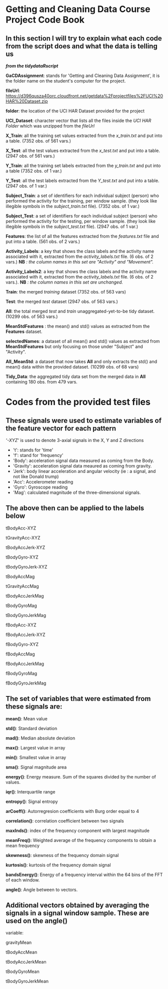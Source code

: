 # Getting and Cleaning Data Course Project Code Book

## In this section I will try to explain what each code from the script does and what the data is telling us

***from the tidydataRscript***

**GaCDAssignment**: stands for 'Getting and Cleaning Data Assignment', it is the folder name on the student's computer for the project.

**fileUrl**: https://d396qusza40orc.cloudfront.net/getdata%2Fprojectfiles%2FUCI%20HAR%20Dataset.zip

**folder**: the location of the UCI HAR Dataset provided for the project

**UCI_Dataset**: character vector that lists all the files inside the *UCI HAR Folder* which was unzipped from the *fileUrl*

**X_Train**: all the training set values extracted from the *x_train.txt* and put into a table. (7352 obs. of 561 vars.)

**X_Test**: all the test values extracted from the *x_test.txt* and put into a table. (2947 obs. of 561 vars.)

**Y_Train**: all the training set labels extracted from the *y_train.txt* and put into a table (7352 obs. of 1 var.)

**Y_Test**:  all the test labels extracted from the *Y_test.txt* and put into a table. (2947 obs. of 1 var.)

**Subject_Train**: a set of identifiers for each individual subject (person) who performed the activity for the training, per window sample. (they look like illegible symbols in the *subject_train.txt* file). (7352 obs. of 1 var.)

**Subject_Test**: a set of identifiers for each individual subject (person) who performed the activity for the testing, per window sample. (they look like illegible symbols in the *subject_test.txt* file). (2947 obs. of 1 var.)

**Features**: the list of all the features extracted from the *features.txt* file and put into a table. (561 obs. of 2 vars.)

**Activity_Labels**: a key that shows the class labels and the activity name associated with it, extracted from the *activity_labels.txt* file.  (6 obs. of 2 vars.) **NB** *: the column names in this set are "Activity" and "Movement".*

**Activity_Labels2**:  a key that shows the class labels and the activity name associated with it, extracted from the *activity_labels.txt* file.  (6 obs. of 2 vars.). **NB** *: the column names in this set are unchanged.*

**Train**: the merged *training* dataset (7352 obs. of 563 vars)

**Test**: the merged *test* dataset (2947 obs. of 563 vars.)

**All**: the total merged *test* and *train* unaggregated-yet-to-be tidy dataset. (10299 obs. of 563 vars.) 

**MeanStdFeatures** : the mean() and std() values as extracted from the **Features** dataset. 

**selectedNames**: a dataset of all mean() and std() values as extracted from **MeanStdFeatures** but only focusing on those under "Subject" and "Activity".

**All_MeanStd**: a dataset that now takes **All** and only extracts the std() and mean() data within the provided dataset. (10299 obs. of 68 vars)

**Tidy_Data**:  the aggregated tidy data set from the merged data in **All** containing 180 obs. from 479 vars. 

# Codes from the provided test files

## These signals were used to estimate variables of the feature vector for each pattern

*'-XYZ'* is used to denote 3-axial signals in the X, Y and Z directions

- 't': stands for 'time'
- 'f': stand for 'frequency'
- 'Body': acceleration signal data measured as coming from the Body. 
- 'Gravity': acceleration signal data meaured as coming from gravity.
- 'Jerk': body linear acceleration and angular velocity (ie : a signal, and not like Donald trump)
- 'Acc': Accelerometer reading
- 'Gyro': Gyroscope reading
- 'Mag': calculated magnitude of the three-dimensional signals. 

## The above then can be applied to the labels below

tBodyAcc-XYZ

tGravityAcc-XYZ

tBodyAccJerk-XYZ

tBodyGyro-XYZ

tBodyGyroJerk-XYZ

tBodyAccMag

tGravityAccMag

tBodyAccJerkMag

tBodyGyroMag

tBodyGyroJerkMag

fBodyAcc-XYZ

fBodyAccJerk-XYZ

fBodyGyro-XYZ

fBodyAccMag

fBodyAccJerkMag

fBodyGyroMag

fBodyGyroJerkMag

## The set of variables that were estimated from these signals are: 

**mean()**: Mean value

**std()**: Standard deviation

**mad()**: Median absolute deviation 

**max()**: Largest value in array

**min()**: Smallest value in array

**sma()**: Signal magnitude area

**energy()**: Energy measure. Sum of the squares divided by the number of values. 

**iqr()**: Interquartile range 

**entropy()**: Signal entropy

**arCoeff()**: Autorregresion coefficients with Burg order equal to 4

**correlation()**: correlation coefficient between two signals

**maxInds()**: index of the frequency component with largest magnitude

**meanFreq()**: Weighted average of the frequency components to obtain a mean frequency

**skewness()**: skewness of the frequency domain signal 

**kurtosis()**: kurtosis of the frequency domain signal 

**bandsEnergy()**: Energy of a frequency interval within the 64 bins of the FFT of each window.

**angle()**: Angle between to vectors.

## Additional vectors obtained by averaging the signals in a signal window sample. These are used on the angle()
variable:

gravityMean

tBodyAccMean

tBodyAccJerkMean

tBodyGyroMean

tBodyGyroJerkMean
